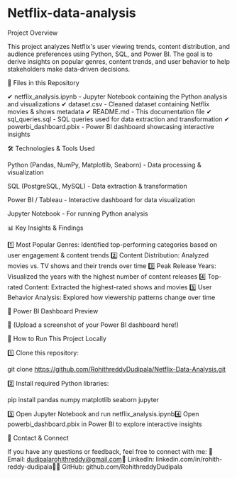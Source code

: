 # Netflix-data-analysis
 Project Overview

This project analyzes Netflix's user viewing trends, content distribution, and audience preferences using Python, SQL, and Power BI. The goal is to derive insights on popular genres, content trends, and user behavior to help stakeholders make data-driven decisions.

📂 Files in this Repository

✔ netflix_analysis.ipynb - Jupyter Notebook containing the Python analysis and visualizations
✔ dataset.csv - Cleaned dataset containing Netflix movies & shows metadata
✔ README.md - This documentation file
✔ sql_queries.sql - SQL queries used for data extraction and transformation
✔ powerbi_dashboard.pbix - Power BI dashboard showcasing interactive insights

🛠️ Technologies & Tools Used

Python (Pandas, NumPy, Matplotlib, Seaborn) - Data processing & visualization

SQL (PostgreSQL, MySQL) - Data extraction & transformation

Power BI / Tableau - Interactive dashboard for data visualization

Jupyter Notebook - For running Python analysis

📊 Key Insights & Findings

1️⃣ Most Popular Genres: Identified top-performing categories based on user engagement & content trends
2️⃣ Content Distribution: Analyzed movies vs. TV shows and their trends over time
3️⃣ Peak Release Years: Visualized the years with the highest number of content releases
4️⃣ Top-rated Content: Extracted the highest-rated shows and movies
5️⃣ User Behavior Analysis: Explored how viewership patterns change over time

📸 Power BI Dashboard Preview

📍 (Upload a screenshot of your Power BI dashboard here!)

🚀 How to Run This Project Locally

1️⃣ Clone this repository:

git clone https://github.com/RohithreddyDudipala/Netflix-Data-Analysis.git

2️⃣ Install required Python libraries:

pip install pandas numpy matplotlib seaborn jupyter

3️⃣ Open Jupyter Notebook and run netflix_analysis.ipynb4️⃣ Open powerbi_dashboard.pbix in Power BI to explore interactive insights

📩 Contact & Connect

If you have any questions or feedback, feel free to connect with me:
📧 Email: dudipalarohithreddy@gmail.com🔗
LinkedIn: linkedin.com/in/rohith-reddy-dudipala👨‍💻 
GitHub: github.com/RohithreddyDudipala

